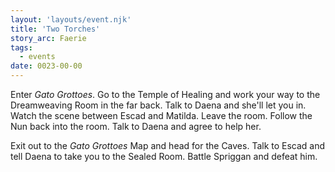 ```yaml
---
layout: 'layouts/event.njk'
title: 'Two Torches'
story_arc: Faerie
tags:
  - events
date: 0023-00-00
---
```

Enter *Gato Grottoes*. Go to the Temple of Healing and work your way to the Dreamweaving Room in the far back. Talk to Daena and she'll let you in. Watch the scene between Escad and Matilda. Leave the room. Follow the Nun back into the room. Talk to Daena and agree to help her.

Exit out to the *Gato Grottoes* Map and head for the Caves. Talk to Escad and tell Daena to take you to the Sealed Room. Battle Spriggan and defeat him.